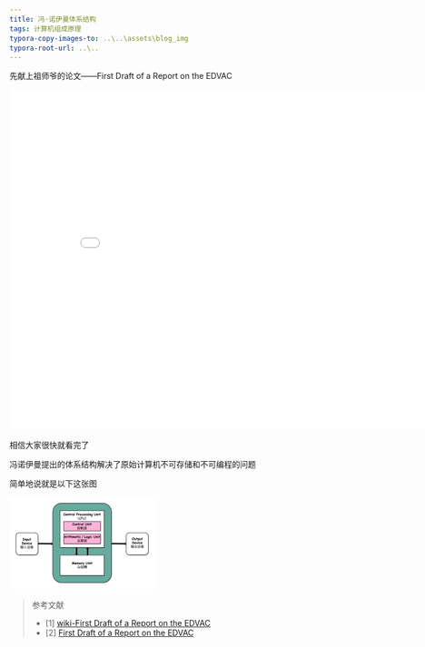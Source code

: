 ```yaml
---
title: 冯·诺伊曼体系结构
tags: 计算机组成原理
typora-copy-images-to: ..\..\assets\blog_img
typora-root-url: ..\..
---
```


先献上祖师爷的论文——First Draft of a Report on the EDVAC

<embed src="/assets/pdf/First Draft of a Report on the EDVAC.pdf" width="850" height="600">

相信大家很快就看完了

冯诺伊曼提出的体系结构解决了原始计算机不可存储和不可编程的问题

简单地说就是以下这张图

<img src="/assets/blog_img/fa8e0e3c96a70cc07b4f0490bfe66f2b.jpeg" alt="img" style="zoom: 25%;" />

> 参考文献
>
> - [1] [wiki-First Draft of a Report on the EDVAC](https://en.wikipedia.org/wiki/First_Draft_of_a_Report_on_the_EDVAC)
> - [2] [First Draft of a Report on the EDVAC](https://github.com/bigbugbean/bigbugbean.github.io/blob/main/pdf/First%20Draft%20of%20a%20Report%20on%20the%20EDVAC.pdf)


